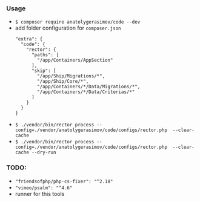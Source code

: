 ### Usage ###
- ```$ composer require anatolygerasimov/code --dev```
- add folder configuration for ```composer.json```
  ```
  "extra": {
    "code": {
      "rector": {
        "paths": [
          "/app/Containers/AppSection"
        ],
        "skip": [
          "/app/Ship/Migrations/*",
          "/app/Ship/Core/*",
          "/app/Containers/*/Data/Migrations/*",
          "/app/Containers/*/Data/Criterias/*"
        ]
      }
    }
  }
  ```
- ```$ ./vendor/bin/rector process --config=./vendor/anatolygerasimov/code/configs/rector.php  --clear-cache```
- ```$ ./vendor/bin/rector process --config=./vendor/anatolygerasimov/code/configs/rector.php  --clear-cache --dry-run```

### TODO: ###
- ```"friendsofphp/php-cs-fixer": "^2.18"```
- ```"vimeo/psalm": "^4.6"```
- runner for this tools